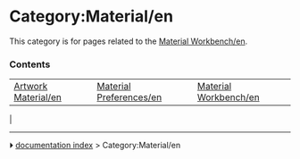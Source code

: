 # Category:Material/en
This category is for pages related to the [Material Workbench/en](Material_Workbench/en.md).

### Contents

|     |     |     |
| --- | --- | --- |
| [Artwork Material/en](Artwork_Material/en.md) | [Material Preferences/en](Material_Preferences/en.md) | [Material Workbench/en](Material_Workbench/en.md) |
|



---
⏵ [documentation index](../README.md) > Category:Material/en
